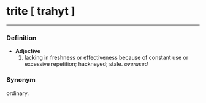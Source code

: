 # trite [ trahyt ]
--- 
### Definition
- **Adjective**
  1. lacking in freshness or effectiveness because of constant use or excessive repetition; hackneyed; stale. _overused_
### Synonym
ordinary.

